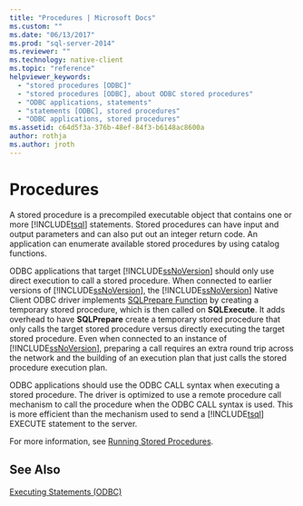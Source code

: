 ```yaml
---
title: "Procedures | Microsoft Docs"
ms.custom: ""
ms.date: "06/13/2017"
ms.prod: "sql-server-2014"
ms.reviewer: ""
ms.technology: native-client
ms.topic: "reference"
helpviewer_keywords: 
  - "stored procedures [ODBC]"
  - "stored procedures [ODBC], about ODBC stored procedures"
  - "ODBC applications, statements"
  - "statements [ODBC], stored procedures"
  - "ODBC applications, stored procedures"
ms.assetid: c64d5f3a-376b-48ef-84f3-b6148ac8600a
author: rothja
ms.author: jroth
---
```

# Procedures
  A stored procedure is a precompiled executable object that contains one or more [!INCLUDE[tsql](../../../includes/tsql-md.md)] statements. Stored procedures can have input and output parameters and can also put out an integer return code. An application can enumerate available stored procedures by using catalog functions.  
  
 ODBC applications that target [!INCLUDE[ssNoVersion](../../../includes/ssnoversion-md.md)] should only use direct execution to call a stored procedure. When connected to earlier versions of [!INCLUDE[ssNoVersion](../../../includes/ssnoversion-md.md)], the [!INCLUDE[ssNoVersion](../../../includes/ssnoversion-md.md)] Native Client ODBC driver implements [SQLPrepare Function](https://go.microsoft.com/fwlink/?LinkId=59360) by creating a temporary stored procedure, which is then called on **SQLExecute**. It adds overhead to have **SQLPrepare** create a temporary stored procedure that only calls the target stored procedure versus directly executing the target stored procedure. Even when connected to an instance of [!INCLUDE[ssNoVersion](../../../includes/ssnoversion-md.md)], preparing a call requires an extra round trip across the network and the building of an execution plan that just calls the stored procedure execution plan.  
  
 ODBC applications should use the ODBC CALL syntax when executing a stored procedure. The driver is optimized to use a remote procedure call mechanism to call the procedure when the ODBC CALL syntax is used. This is more efficient than the mechanism used to send a [!INCLUDE[tsql](../../../includes/tsql-md.md)] EXECUTE statement to the server.  
  
 For more information, see [Running Stored Procedures](../../native-client-odbc-stored-procedures/running-stored-procedures.md).  
  
## See Also  
 [Executing Statements &#40;ODBC&#41;](executing-statements-odbc.md)  
  
  
